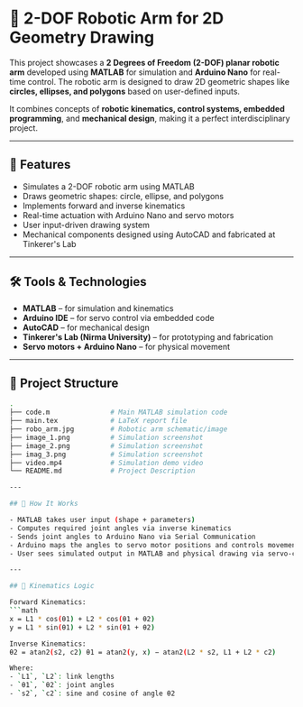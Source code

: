 # 🤖 2-DOF Robotic Arm for 2D Geometry Drawing

This project showcases a **2 Degrees of Freedom (2-DOF) planar robotic arm** developed using **MATLAB** for simulation and **Arduino Nano** for real-time control. The robotic arm is designed to draw 2D geometric shapes like **circles, ellipses, and polygons** based on user-defined inputs.

It combines concepts of **robotic kinematics, control systems, embedded programming**, and **mechanical design**, making it a perfect interdisciplinary project.

---

## 📌 Features

- Simulates a 2-DOF robotic arm using MATLAB
- Draws geometric shapes: circle, ellipse, and polygons
- Implements forward and inverse kinematics
- Real-time actuation with Arduino Nano and servo motors
- User input-driven drawing system
- Mechanical components designed using AutoCAD and fabricated at Tinkerer's Lab

---

## 🛠️ Tools & Technologies

- **MATLAB** – for simulation and kinematics
- **Arduino IDE** – for servo control via embedded code
- **AutoCAD** – for mechanical design
- **Tinkerer's Lab (Nirma University)** – for prototyping and fabrication
- **Servo motors + Arduino Nano** – for physical movement

---

## 📁 Project Structure
```bash
.
├── code.m               # Main MATLAB simulation code
├── main.tex             # LaTeX report file
├── robo_arm.jpg         # Robotic arm schematic/image
├── image_1.png          # Simulation screenshot
├── image_2.png          # Simulation screenshot
├── imag_3.png           # Simulation screenshot
├── video.mp4            # Simulation demo video
└── README.md            # Project Description

---

## 🧠 How It Works

- MATLAB takes user input (shape + parameters)
- Computes required joint angles via inverse kinematics
- Sends joint angles to Arduino Nano via Serial Communication
- Arduino maps the angles to servo motor positions and controls movement
- User sees simulated output in MATLAB and physical drawing via servo-controlled arm

---

## 🔢 Kinematics Logic

Forward Kinematics:
```math
x = L1 * cos(θ1) + L2 * cos(θ1 + θ2)
y = L1 * sin(θ1) + L2 * sin(θ1 + θ2)

Inverse Kinematics:
θ2 = atan2(s2, c2) θ1 = atan2(y, x) − atan2(L2 * s2, L1 + L2 * c2)

Where:
- `L1`, `L2`: link lengths
- `θ1`, `θ2`: joint angles
- `s2`, `c2`: sine and cosine of angle θ2
